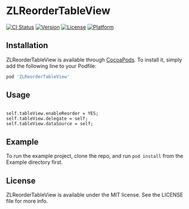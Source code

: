 # ZLReorderTableView

[![CI Status](https://img.shields.io/travis/zlj/ZLReorderTableView.svg?style=flat)](https://travis-ci.org/zlj/ZLReorderTableView)
[![Version](https://img.shields.io/cocoapods/v/ZLReorderTableView.svg?style=flat)](https://cocoapods.org/pods/ZLReorderTableView)
[![License](https://img.shields.io/cocoapods/l/ZLReorderTableView.svg?style=flat)](https://cocoapods.org/pods/ZLReorderTableView)
[![Platform](https://img.shields.io/cocoapods/p/ZLReorderTableView.svg?style=flat)](https://cocoapods.org/pods/ZLReorderTableView)

## Installation

ZLReorderTableView is available through [CocoaPods](https://cocoapods.org). To install
it, simply add the following line to your Podfile:

```ruby
pod 'ZLReorderTableView'
```

## Usage
```objc

self.tableView.enableReorder = YES;
self.tableView.delegate = self;
self.tableView.dataSource = self;

```

## Example

To run the example project, clone the repo, and run `pod install` from the Example directory first.

## License

ZLReorderTableView is available under the MIT license. See the LICENSE file for more info.
